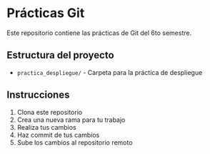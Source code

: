 # Prácticas Git

Este repositorio contiene las prácticas de Git del 6to semestre.

## Estructura del proyecto

- `practica_despliegue/` - Carpeta para la práctica de despliegue

## Instrucciones

1. Clona este repositorio
2. Crea una nueva rama para tu trabajo
3. Realiza tus cambios
4. Haz commit de tus cambios
5. Sube los cambios al repositorio remoto
